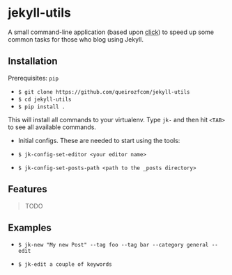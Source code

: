 jekyll-utils
=======

A small command-line application (based upon [click](http://click.pocoo.org/6/)) to speed up some common tasks for those who blog using Jekyll.

## Installation

Prerequisites: `pip`

- `$ git clone https://github.com/queirozfcom/jekyll-utils`
- `$ cd jekyll-utils`
- `$ pip install .`

This will install all commands to your virtualenv. Type `jk-` and then hit `<TAB>` to see all available commands.

- Initial configs. These are needed to start using the tools:

 - `$ jk-config-set-editor <your editor name>`
 - `$ jk-config-set-posts-path <path to the _posts directory>`

## Features

> TODO

## Examples

- `$ jk-new "My new Post" --tag foo --tag bar --category general --edit`

- `$ jk-edit a couple of keywords`


